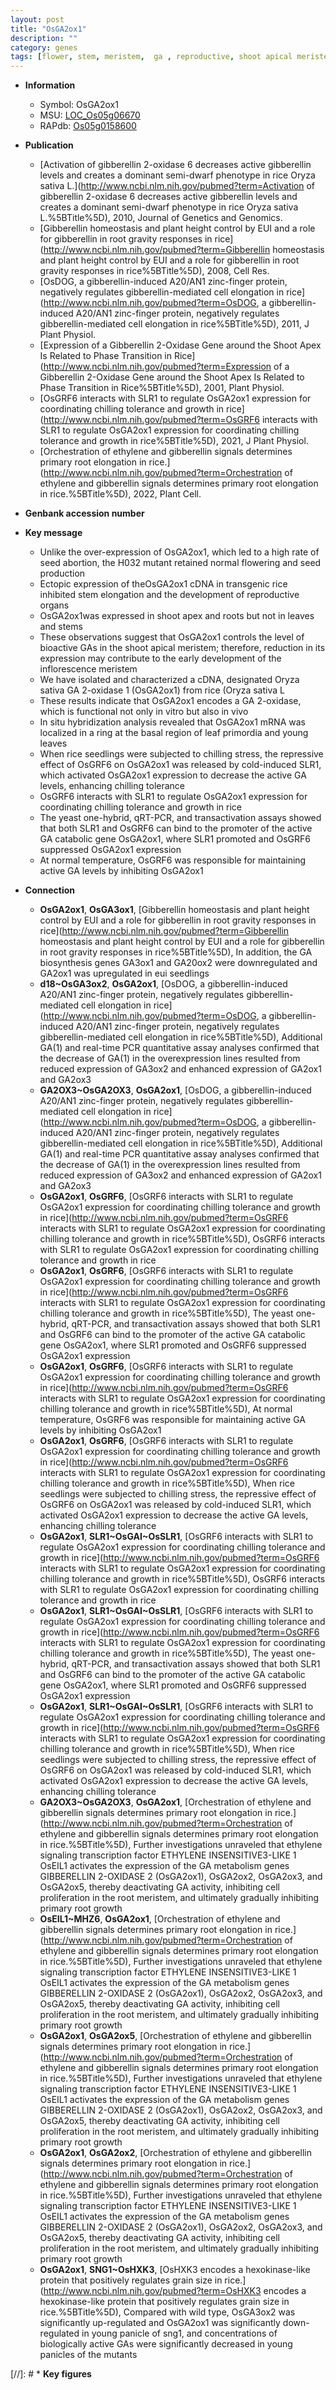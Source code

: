 ```yaml
---
layout: post
title: "OsGA2ox1"
description: ""
category: genes
tags: [flower, stem, meristem,  ga , reproductive, shoot apical meristem, leaf, shoot, root, seed, inflorescence, seedlings, growth, tolerance, chilling, chilling stress, GA]
---
```


* **Information**  
    + Symbol: OsGA2ox1  
    + MSU: [LOC_Os05g06670](http://rice.uga.edu/cgi-bin/ORF_infopage.cgi?orf=LOC_Os05g06670)  
    + RAPdb: [Os05g0158600](http://rapdb.dna.affrc.go.jp/viewer/gbrowse_details/irgsp1?name=Os05g0158600)  

* **Publication**  
    + [Activation of gibberellin 2-oxidase 6 decreases active gibberellin levels and creates a dominant semi-dwarf phenotype in rice Oryza sativa L.](http://www.ncbi.nlm.nih.gov/pubmed?term=Activation of gibberellin 2-oxidase 6 decreases active gibberellin levels and creates a dominant semi-dwarf phenotype in rice Oryza sativa L.%5BTitle%5D), 2010, Journal of Genetics and Genomics.
    + [Gibberellin homeostasis and plant height control by EUI and a role for gibberellin in root gravity responses in rice](http://www.ncbi.nlm.nih.gov/pubmed?term=Gibberellin homeostasis and plant height control by EUI and a role for gibberellin in root gravity responses in rice%5BTitle%5D), 2008, Cell Res.
    + [OsDOG, a gibberellin-induced A20/AN1 zinc-finger protein, negatively regulates gibberellin-mediated cell elongation in rice](http://www.ncbi.nlm.nih.gov/pubmed?term=OsDOG, a gibberellin-induced A20/AN1 zinc-finger protein, negatively regulates gibberellin-mediated cell elongation in rice%5BTitle%5D), 2011, J Plant Physiol.
    + [Expression of a Gibberellin 2-Oxidase Gene around the Shoot Apex Is Related to Phase Transition in Rice](http://www.ncbi.nlm.nih.gov/pubmed?term=Expression of a Gibberellin 2-Oxidase Gene around the Shoot Apex Is Related to Phase Transition in Rice%5BTitle%5D), 2001, Plant Physiol.
    + [OsGRF6 interacts with SLR1 to regulate OsGA2ox1 expression for coordinating chilling tolerance and growth in rice](http://www.ncbi.nlm.nih.gov/pubmed?term=OsGRF6 interacts with SLR1 to regulate OsGA2ox1 expression for coordinating chilling tolerance and growth in rice%5BTitle%5D), 2021, J Plant Physiol.
    + [Orchestration of ethylene and gibberellin signals determines primary root elongation in rice.](http://www.ncbi.nlm.nih.gov/pubmed?term=Orchestration of ethylene and gibberellin signals determines primary root elongation in rice.%5BTitle%5D), 2022, Plant Cell.

* **Genbank accession number**  

* **Key message**  
    + Unlike the over-expression of OsGA2ox1, which led to a high rate of seed abortion, the H032 mutant retained normal flowering and seed production
    + Ectopic expression of theOsGA2ox1 cDNA in transgenic rice inhibited stem elongation and the development of reproductive organs
    + OsGA2ox1was expressed in shoot apex and roots but not in leaves and stems
    + These observations suggest that OsGA2ox1 controls the level of bioactive GAs in the shoot apical meristem; therefore, reduction in its expression may contribute to the early development of the inflorescence meristem
    + We have isolated and characterized a cDNA, designated Oryza sativa GA 2-oxidase 1 (OsGA2ox1) from rice (Oryza sativa L
    + These results indicate that OsGA2ox1 encodes a GA 2-oxidase, which is functional not only in vitro but also in vivo
    + In situ hybridization analysis revealed that OsGA2ox1 mRNA was localized in a ring at the basal region of leaf primordia and young leaves
    + When rice seedlings were subjected to chilling stress, the repressive effect of OsGRF6 on OsGA2ox1 was released by cold-induced SLR1, which activated OsGA2ox1 expression to decrease the active GA levels, enhancing chilling tolerance
    + OsGRF6 interacts with SLR1 to regulate OsGA2ox1 expression for coordinating chilling tolerance and growth in rice
    + The yeast one-hybrid, qRT-PCR, and transactivation assays showed that both SLR1 and OsGRF6 can bind to the promoter of the active GA catabolic gene OsGA2ox1, where SLR1 promoted and OsGRF6 suppressed OsGA2ox1 expression
    + At normal temperature, OsGRF6 was responsible for maintaining active GA levels by inhibiting OsGA2ox1

* **Connection**  
    + __OsGA2ox1__, __OsGA3ox1__, [Gibberellin homeostasis and plant height control by EUI and a role for gibberellin in root gravity responses in rice](http://www.ncbi.nlm.nih.gov/pubmed?term=Gibberellin homeostasis and plant height control by EUI and a role for gibberellin in root gravity responses in rice%5BTitle%5D), In addition, the GA biosynthesis genes GA3ox1 and GA20ox2 were downregulated and GA2ox1 was upregulated in eui seedlings
    + __d18~OsGA3ox2__, __OsGA2ox1__, [OsDOG, a gibberellin-induced A20/AN1 zinc-finger protein, negatively regulates gibberellin-mediated cell elongation in rice](http://www.ncbi.nlm.nih.gov/pubmed?term=OsDOG, a gibberellin-induced A20/AN1 zinc-finger protein, negatively regulates gibberellin-mediated cell elongation in rice%5BTitle%5D), Additional GA(1) and real-time PCR quantitative assay analyses confirmed that the decrease of GA(1) in the overexpression lines resulted from reduced expression of GA3ox2 and enhanced expression of GA2ox1 and GA2ox3
    + __GA2OX3~OsGA2OX3__, __OsGA2ox1__, [OsDOG, a gibberellin-induced A20/AN1 zinc-finger protein, negatively regulates gibberellin-mediated cell elongation in rice](http://www.ncbi.nlm.nih.gov/pubmed?term=OsDOG, a gibberellin-induced A20/AN1 zinc-finger protein, negatively regulates gibberellin-mediated cell elongation in rice%5BTitle%5D), Additional GA(1) and real-time PCR quantitative assay analyses confirmed that the decrease of GA(1) in the overexpression lines resulted from reduced expression of GA3ox2 and enhanced expression of GA2ox1 and GA2ox3
    + __OsGA2ox1__, __OsGRF6__, [OsGRF6 interacts with SLR1 to regulate OsGA2ox1 expression for coordinating chilling tolerance and growth in rice](http://www.ncbi.nlm.nih.gov/pubmed?term=OsGRF6 interacts with SLR1 to regulate OsGA2ox1 expression for coordinating chilling tolerance and growth in rice%5BTitle%5D), OsGRF6 interacts with SLR1 to regulate OsGA2ox1 expression for coordinating chilling tolerance and growth in rice
    + __OsGA2ox1__, __OsGRF6__, [OsGRF6 interacts with SLR1 to regulate OsGA2ox1 expression for coordinating chilling tolerance and growth in rice](http://www.ncbi.nlm.nih.gov/pubmed?term=OsGRF6 interacts with SLR1 to regulate OsGA2ox1 expression for coordinating chilling tolerance and growth in rice%5BTitle%5D),  The yeast one-hybrid, qRT-PCR, and transactivation assays showed that both SLR1 and OsGRF6 can bind to the promoter of the active GA catabolic gene OsGA2ox1, where SLR1 promoted and OsGRF6 suppressed OsGA2ox1 expression
    + __OsGA2ox1__, __OsGRF6__, [OsGRF6 interacts with SLR1 to regulate OsGA2ox1 expression for coordinating chilling tolerance and growth in rice](http://www.ncbi.nlm.nih.gov/pubmed?term=OsGRF6 interacts with SLR1 to regulate OsGA2ox1 expression for coordinating chilling tolerance and growth in rice%5BTitle%5D),  At normal temperature, OsGRF6 was responsible for maintaining active GA levels by inhibiting OsGA2ox1
    + __OsGA2ox1__, __OsGRF6__, [OsGRF6 interacts with SLR1 to regulate OsGA2ox1 expression for coordinating chilling tolerance and growth in rice](http://www.ncbi.nlm.nih.gov/pubmed?term=OsGRF6 interacts with SLR1 to regulate OsGA2ox1 expression for coordinating chilling tolerance and growth in rice%5BTitle%5D),  When rice seedlings were subjected to chilling stress, the repressive effect of OsGRF6 on OsGA2ox1 was released by cold-induced SLR1, which activated OsGA2ox1 expression to decrease the active GA levels, enhancing chilling tolerance
    + __OsGA2ox1__, __SLR1~OsGAI~OsSLR1__, [OsGRF6 interacts with SLR1 to regulate OsGA2ox1 expression for coordinating chilling tolerance and growth in rice](http://www.ncbi.nlm.nih.gov/pubmed?term=OsGRF6 interacts with SLR1 to regulate OsGA2ox1 expression for coordinating chilling tolerance and growth in rice%5BTitle%5D), OsGRF6 interacts with SLR1 to regulate OsGA2ox1 expression for coordinating chilling tolerance and growth in rice
    + __OsGA2ox1__, __SLR1~OsGAI~OsSLR1__, [OsGRF6 interacts with SLR1 to regulate OsGA2ox1 expression for coordinating chilling tolerance and growth in rice](http://www.ncbi.nlm.nih.gov/pubmed?term=OsGRF6 interacts with SLR1 to regulate OsGA2ox1 expression for coordinating chilling tolerance and growth in rice%5BTitle%5D),  The yeast one-hybrid, qRT-PCR, and transactivation assays showed that both SLR1 and OsGRF6 can bind to the promoter of the active GA catabolic gene OsGA2ox1, where SLR1 promoted and OsGRF6 suppressed OsGA2ox1 expression
    + __OsGA2ox1__, __SLR1~OsGAI~OsSLR1__, [OsGRF6 interacts with SLR1 to regulate OsGA2ox1 expression for coordinating chilling tolerance and growth in rice](http://www.ncbi.nlm.nih.gov/pubmed?term=OsGRF6 interacts with SLR1 to regulate OsGA2ox1 expression for coordinating chilling tolerance and growth in rice%5BTitle%5D),  When rice seedlings were subjected to chilling stress, the repressive effect of OsGRF6 on OsGA2ox1 was released by cold-induced SLR1, which activated OsGA2ox1 expression to decrease the active GA levels, enhancing chilling tolerance
    + __GA2OX3~OsGA2OX3__, __OsGA2ox1__, [Orchestration of ethylene and gibberellin signals determines primary root elongation in rice.](http://www.ncbi.nlm.nih.gov/pubmed?term=Orchestration of ethylene and gibberellin signals determines primary root elongation in rice.%5BTitle%5D),  Further investigations unraveled that ethylene signaling transcription factor ETHYLENE INSENSITIVE3-LIKE 1 OsEIL1 activates the expression of the GA metabolism genes GIBBERELLIN 2-OXIDASE 2 (OsGA2ox1), OsGA2ox2, OsGA2ox3, and OsGA2ox5, thereby deactivating GA activity, inhibiting cell proliferation in the root meristem, and ultimately gradually inhibiting primary root growth
    + __OsEIL1~MHZ6__, __OsGA2ox1__, [Orchestration of ethylene and gibberellin signals determines primary root elongation in rice.](http://www.ncbi.nlm.nih.gov/pubmed?term=Orchestration of ethylene and gibberellin signals determines primary root elongation in rice.%5BTitle%5D),  Further investigations unraveled that ethylene signaling transcription factor ETHYLENE INSENSITIVE3-LIKE 1 OsEIL1 activates the expression of the GA metabolism genes GIBBERELLIN 2-OXIDASE 2 (OsGA2ox1), OsGA2ox2, OsGA2ox3, and OsGA2ox5, thereby deactivating GA activity, inhibiting cell proliferation in the root meristem, and ultimately gradually inhibiting primary root growth
    + __OsGA2ox1__, __OsGA2ox5__, [Orchestration of ethylene and gibberellin signals determines primary root elongation in rice.](http://www.ncbi.nlm.nih.gov/pubmed?term=Orchestration of ethylene and gibberellin signals determines primary root elongation in rice.%5BTitle%5D),  Further investigations unraveled that ethylene signaling transcription factor ETHYLENE INSENSITIVE3-LIKE 1 OsEIL1 activates the expression of the GA metabolism genes GIBBERELLIN 2-OXIDASE 2 (OsGA2ox1), OsGA2ox2, OsGA2ox3, and OsGA2ox5, thereby deactivating GA activity, inhibiting cell proliferation in the root meristem, and ultimately gradually inhibiting primary root growth
    + __OsGA2ox1__, __OsGA2ox2__, [Orchestration of ethylene and gibberellin signals determines primary root elongation in rice.](http://www.ncbi.nlm.nih.gov/pubmed?term=Orchestration of ethylene and gibberellin signals determines primary root elongation in rice.%5BTitle%5D),  Further investigations unraveled that ethylene signaling transcription factor ETHYLENE INSENSITIVE3-LIKE 1 OsEIL1 activates the expression of the GA metabolism genes GIBBERELLIN 2-OXIDASE 2 (OsGA2ox1), OsGA2ox2, OsGA2ox3, and OsGA2ox5, thereby deactivating GA activity, inhibiting cell proliferation in the root meristem, and ultimately gradually inhibiting primary root growth
    + __OsGA2ox1__, __SNG1~OsHXK3__, [OsHXK3 encodes a hexokinase-like protein that positively regulates grain size in rice.](http://www.ncbi.nlm.nih.gov/pubmed?term=OsHXK3 encodes a hexokinase-like protein that positively regulates grain size in rice.%5BTitle%5D),  Compared with wild type, OsGA3ox2 was significantly up-regulated and OsGA2ox1 was significantly down-regulated in young panicle of sng1, and concentrations of biologically active GAs were significantly decreased in young panicles of the mutants

[//]: # * **Key figures**  


